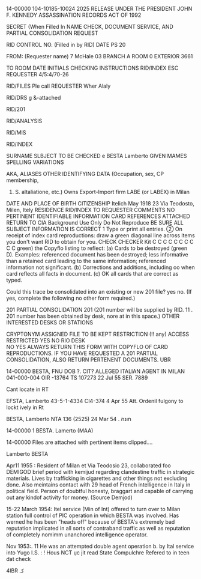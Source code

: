 14-00000
104-10185-10024
2025 RELEASE UNDER THE PRESIDENT JOHN F. KENNEDY ASSASSINATION RECORDS ACT OF 1992

SECRET
(When Filled In
NAME CHECK, DOCUMENT SERVICE, AND PARTIAL CONSOLIDATION REQUEST

RID CONTROL NO. (Filled in by RID)	DATE PS
20

FROM: (Requester name) 
7 McHale 03	BRANCH
A
ROOM
0	EXTERIOR
3661

TO	ROOM	DATE	INITIALS
CHECKING INSTRUCTIONS
RID/INDEX
ESC
REQUESTER	4/5:4/70-26

RID/FILES	Ple call
REQUESTER	Wher Alaly

RID/DRS	g &-attached

RID/201

RID/ANALYSIS

RID/MIS

RID/INDEX

SURNAME	SLBJECT TO BE CHECKED
e
BESTA	Lamberto	GIVEN MAMES
SPELLING VARIATIONS

AKA, ALIASES	OTHER IDENTIFYING DATA (Occupation, sex, CP membership,
1. S. altaliatione, etc.)
Owns Export-Import firm LABE (or LABEX)
in Milan

DATE AND PLACE OF BIRTH
CITIZENSHIP
Itelich	May 1918
23 Via Teodosto, Milen, Itely	RESIDENCE
RID/INDEX TO REQUESTER	COMMENTS
NO PERTINENT IDENTIFIABLE INFORMATION
CARD REFERENCES ATTACHED	RETURN TO CIA
Background Use Only
Do Not Reproduce
BE SURE ALL SUBJECT INFORMATION IS CORRECT
1 Type or print all entries.
② On receipt of index card reproductions: draw a green diagonal line across items you don't want RID to obtain for you.
CHECK CHECKER Kit C C C C C C C C C C green) the Copyflo listing to reflect: (a) Cards to be destroyed (green D).
Examples: referenced document has been destroyed; less informative than a retained
card leading to the same information; referenced information not significant. (b)
Corrections and additions, including oo when card reflects all facts in document.
(c) OK all cards that are correct as typed.

Could this trace be consolidated into an existing or new 201 file? yes no. (If
yes, complete the following no other form required.)

201 PARTIAL CONSOLIDATION
201	(201 number will be supplied by RID. 11 . 201 number has been obtained by
desk, nore at in this space.)
OTHER INTERESTED DESKS OR STATIONS

CRYPTONYM
ASSIGNED	FILE TO
BE KEPT	RESTRICTION (!! any)
ACCESS RESTRICTED
YES
NO	RIO
DESK	
NO
YES
ALWAYS RETURN THIS FORM WITH COPYFLO OF CARD REPRODUCTIONS. IF YOU HAVE REQUESTED
A 201 PARTIAL CONSOLIDATION, ALSO RETURN PERTENENT DOCUMENTS.
UBR

14-00000
BESTA, FNU
DOB ?.
CIT?
ALLEGED ITALIAN AGENT IN MILAN
041-000-004
OIR -13764
TS 107273
22 Jul 55
SER. 7889

Cant locate
in RT

EFSTA, Lamberto
43-5-1-4334
CI4-374
4 Apr 55
Att.
Ordenil
fulgony
to lockt
ively in Rt

BESTA, Lamberto
NTA 136
(2525)
24 Mar 54
. חונה

14-00000
1
BESTA. Lamerto
(MAA)

14-00000
Files are attached with pertinent items clipped....

Lamberto BESTA

Apr11 1955 : Resident of Milan et Via Teodosio 23, collaborated foo
DEMIGOD
brief period with
kemijud
regarding clandestine
traffic in strategic materials. Lives by trafficking in cigarettes and
other things not excluding done. Also meintains contact with
29
head of French intelligence in Italy in political field. Person of
doubtful honesty, braggart and capable of carrying out any kindof
activity for money.
(Source Demjod)

15-22
March 1954: Itel service (Min of Int) offered to turn over to Milan station
full control of PIC operation in which BESTA was involved. Has werned
he has been
"heads off" because of BESTA's extremely bad reputation
implicated in all sorts of contraband traffic as well as reputation
of completely nomimm unanchored intelligence operator.

Νον 1953:.
11
He was an attempted double agent operation b. by Ital service into
Yugo I.S.
:
!
Hous NCT ục
jit
read State Compulchre
Refered to in teen dat check

4IBR
کہ
